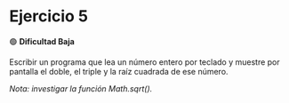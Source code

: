 # Ejercicio 5
🟢 **Dificultad Baja** 

Escribir un programa que lea un número entero por teclado y muestre por pantalla el
doble, el triple y la raíz cuadrada de ese número.   

*Nota: investigar la función Math.sqrt().*